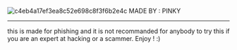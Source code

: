 ![c4eb4a17ef3ea8c52e698c8f3f6b2e4c](https://user-images.githubusercontent.com/76861567/149579206-62e3dc92-6d5a-4579-98d3-0fb3e9012822.png)
MADE BY : PINKY
_________________________

this is made for phishing and it is not recommanded for anybody to try this if you are an expert at hacking or a scammer.
Enjoy ! :)
